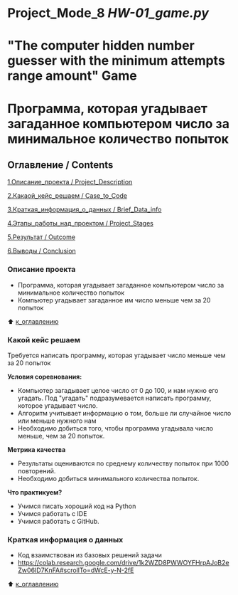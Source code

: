 # Project_Mode_8 _HW-01_game.py_
# "The computer hidden number guesser with the minimum attempts range amount" Game
# Программа, которая угадывает загаданное компьютером число за минимальное количество попыток

## Оглавление / Contents
[1.Описание_проекта / Project_Description](https://github.com/piviki/skillfactory_DS/blob/main/Test_8.1.%20Mode_8%20_HW-01_/Mode_8%20_HW-01_game.py#Описание-проекта)

[2.Какаой_кейс_решаем / Case_to_Code](https://github.com/piviki/skillfactory_DS/blob/main/Test_8.1.%20Mode_8%20_HW-01_/Mode_8%20_HW-01_game.py#Какаой-кейс-решаем-/-Case-to-Code)

[3.Краткая_информация_о_данных / Brief_Data_info](https://github.com/piviki/skillfactory_DS/blob/main/Test_8.1.%20Mode_8%20_HW-01_/Mode_8%20_HW-01_game.py#Краткая-информация-о-данных-/-Brief-Data-info)

[4.Этапы_работы_над_проектом / Project_Stages](https://github.com/piviki/skillfactory_DS/blob/main/Test_8.1.%20Mode_8%20_HW-01_/Mode_8%20_HW-01_game.py#Этапы-работы-над-проектом-/-Project-Stages)

[5.Результат / Outcome](https://github.com/piviki/skillfactory_DS/blob/main/Test_8.1.%20Mode_8%20_HW-01_/Mode_8%20_HW-01_game.py#Результат-/-Outcome)

[6.Выводы / Conclusion](https://github.com/piviki/skillfactory_DS/blob/main/Test_8.1.%20Mode_8%20_HW-01_/Mode_8%20_HW-01_game.py#Выводы-/-Conclusion)

### Описание проекта
- Программа, которая угадывает загаданное компьютером число за минимальное количество попыток
- Компьютер угадывает загаданное им число меньше чем за 20 попыток

:arrow_up: [к_оглавлению](https://github.com/piviki/skillfactory_DS/tree/main/Test_8.1.%20Mode_8%20_HW-01_#Оглавление)

### Какой кейс решаем
Требуется написать программу, которая угадывает число меньше чем за 20 попыток

**Условия соревнования:**
- Компьютер загадывает целое число от 0 до 100, и нам нужно его угадать. Под "угадать" подразумевается написать программу, которое угадывает число.
- Алгоритм учитывает информацию о том, больше ли случайное число или меньше нужного нам
- Необходимо добиться того, чтобы программа угадывала число меньше, чем за 20 попыток.

**Метрика качества**
- Результаты оцениваются по среднему количеству попыток при 1000 повторений. 
- Необходимо добиться минимального количества попыток.

**Что практикуем?**
- Учимся писать хороший код на Python
- Учимся работать с IDE
- Учимся работать с GitHub.

### Краткая информация о данных
- Код взаимствован из базовых решений задачи
- https://colab.research.google.com/drive/1k2WZD8PWWOYFHrpAJoB2eZw06ID7KnFA#scrollTo=dWcE-y-N-2fE

:arrow_up: [к_оглавлению](https://github.com/piviki/skillfactory_DS/tree/main/Test_8.1.%20Mode_8%20_HW-01_#Оглавление)
